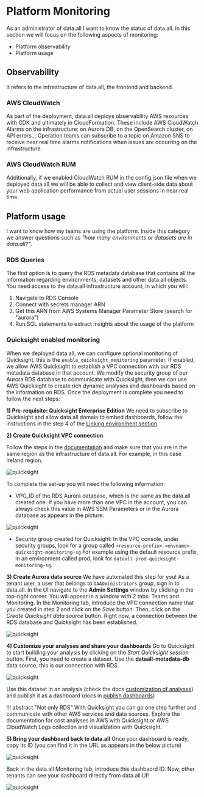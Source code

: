 # **Platform Monitoring**
As an administrator of data.all I want to know the status of data.all. In this section
we will focus on the following aspects of monitoring:

- Platform observability
- Platform usage

##  **Observability**
It refers to the infrastructure of data.all, the frontend and backend.

### AWS CloudWatch
As part of the deployment, data.all deploys observability AWS resources with CDK and ultimately in CloudFormation. 
These include AWS CloudWatch Alarms on the infrastructure: on Aurora DB, on the OpenSearch cluster, on API errors… 
Operation teams can subscribe to a topic on Amazon SNS to receive near real time alarms notifications when issues 
are occurring on the infrastructure.

### AWS CloudWatch RUM
Additionally, if we enabled CloudWatch RUM in the config.json file when we deployed data.all we 
will be able to collect and view client-side data about your web application performance from actual user 
sessions in near real time.

##  **Platform usage**
I want to know how my teams are using the platform.
Inside this category we answer questions such as *"how many environments or datasets are in data.all?"*.

### RDS Queries
The first option is to query the RDS metadata database that contains all the information regarding environments, datasets and other data.all objects.
You need access to the data.all infrastructure account, in which you will:
1) Navigate to RDS Console
2) Connect with secrets manager ARN
3) Get this ARN from AWS Systems Manager Parameter Store (search for "aurora")
4) Run SQL statements to extract insights about the usage of the platform


### Quicksight enabled monitoring
When we deployed data.all, we can configure optional monitoring of Quicksight, this is the `enable_quicksight_monitoring` parameter.
If enabled, we allow AWS Quicksight to establish a VPC connection with our RDS metadata database in that account.
We modify the security group of our Aurora RDS database to communicate with Quicksight, then we can use AWS Quicksight to 
create rich dynamic analyses and dashboards based on the information on RDS. Once the deployment is complete you need to follow the next steps:

**1) Pre-requisite: Quicksight Enterprise Edition**
We need to subscribe to Quicksight and allow data.all domain to embed dashboards, follow the instructions in the step 4 of the
<a href="environments.html#link-environment">Linking environment section</a>. 


**2) Create Quicksight VPC connection**

Follow the steps in the
<a href="https://docs.aws.amazon.com/quicksight/latest/user/vpc-creating-a-connection-in-quicksight.html">documentation</a>
 and make sure that you are in the same region as the infrastructure of data.all. For example, in this case Ireland region.

![quicksight](pictures/monitoring/vpc1.png#zoom#shadow)

To complete the set-up you will need the following information:

- VPC_ID of the RDS Aurora database, which is the same as the data.all created one. If you have more than one VPC in the account, you can always check this value in 
AWS SSM Parameters or in the Aurora database as appears in the picture:


![quicksight](pictures/monitoring/vpc2.png#zoom#shadow)

- Security group created for Quicksight: In the VPC console, under security groups, look for a group called `<resource-prefix>-<envname>-quicksight-monitoring-sg`
For example using the default resource prefix, in an environment called prod, look for `dataall-prod-quicksight-monitoring-sg`.

**3) Create Aurora data source**
We have automated this step for you! As a tenant user, a user that belongs to `DAADministrators` group, sign in to data.all.
In the UI navigate to the **Admin Settings** window by clicking in the top-right corner. You will appear in a window with 2 tabs: Teams and Monitoring.
In the Monitoring tab, introduce the VPC connection name that you created in step 2 and click on the *Save* button. Then, click on the 
*Create Quicksight data source* button. Right now, a connection between the RDS database and Quicksight has been established.

![quicksight](pictures/monitoring/qs1.png#zoom#shadow)

**4) Customize your analyses and share your dashboards**
Go to Quicksight to start building your analysis by clicking on the *Start Quicksight session* button. 
First, you need to create a dataset. Use the **dataall-metadata-db** data source, this is our connection with RDS.

![quicksight](pictures/monitoring/qs2.png#zoom#shadow)

Use this dataset in an analysis (check the docs <a href="https://docs.aws.amazon.com/quicksight/latest/user/working-with-visuals.html">customization of analyses</a>) 
and publish it as a dashboard (docs in <a href="https://docs.aws.amazon.com/quicksight/latest/user/creating-a-dashboard.html">publish dashboards</a>)

!!! abstract "Not only RDS"
    With Quicksight you can go one step further and communicate with other AWS services and data sources. Explore the documentation
    for cost analyses in AWS with Quicksight or AWS CloudWatch Logs collection and visualization with Quicksight.


**5) Bring your dashboard back to data.all**
Once your dashboard is ready, copy its ID (you can find it in the URL as appears in the below picture)


![quicksight](pictures/monitoring/qs3.png#zoom#shadow)

Back in the data.all Monitoring tab, introduce this dashbaord ID. Now, other tenants can see your dashboard directly from data.all UI!

![quicksight](pictures/monitoring/qs4.png#zoom#shadow)